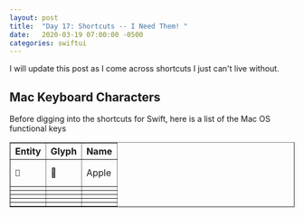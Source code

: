 ```yaml
---
layout: post
title:  "Day 17: Shortcuts -- I Need Them! "
date:   2020-03-19 07:00:00 -0500
categories: swiftui
---
```


I will update this post as I come across shortcuts I just can't live without.

## Mac Keyboard Characters

Before digging into the shortcuts for Swift, here is a list of the Mac OS functional keys

<table border="1">
<tr><th>Entity</th><th>Glyph</th><th>Name</th></tr>
<tr><td><pre>&#63743;</pre></td><td>&#63743;</td><td>Apple</td></tr>
<tr><td></td><td></td><td></td></tr>
<tr><td></td><td></td><td></td></tr>
<tr><td></td><td></td><td></td></tr>
<tr><td></td><td></td><td></td></tr>
<tr><td></td><td></td><td></td></tr>

</table>
